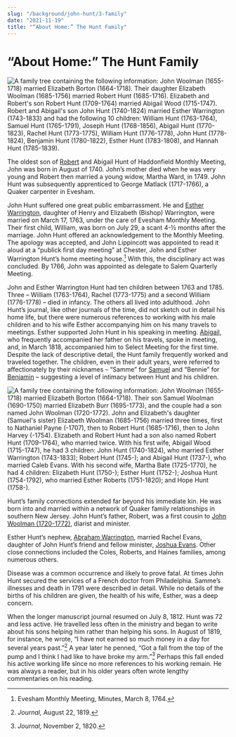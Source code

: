 ```yaml
---
slug: "/background/john-hunt/3-family"
date: "2021-11-19"
title: "“About Home:” The Hunt Family"
---
```


# “About Home:” The Hunt Family

![A family tree containing the following information: John Woolman (1655-1718) married Elizabeth Borton (1664-1718). Their daughter Elizabeth Woolman (1685-1756) married Robert Hunt (1685-1716). Elizabeth and Robert's son Robert Hunt (1709-1764) married Abigail Wood (1715-1747). Robert and Abigail's son John Hunt (1740-1824) married Esther Warrington (1743-1833) and had the following 10 children: William Hunt (1763-1764), Samuel Hunt (1765-1791), Joseph Hunt (1768-1856), Abigail Hunt (1770-1823), Rachel Hunt (1773-1775), William Hunt (1776-1778), John Hunt (1778-1824), Benjamin Hunt (1780-1822), Esther Hunt (1783-1808), and Hannah Hunt (1785-1839).](../images/image10.jpg "Direct Ancestors and Children of John Hunt (1740-1824)")


The oldest son of [Robert](/entities/w6hv3dwv) and Abigail Hunt of Haddonfield Monthly Meeting, John was born in August of 1740. John’s mother died when he was very young and Robert then married a young widow, Martha Ward, in 1749. John Hunt was subsequently apprenticed to George Matlack (1717-1766), a Quaker carpenter in Evesham.

John Hunt suffered one great public embarrassment. He and [Esther Warrington](/entities/w6wx87x7/), daughter of Henry and Elizabeth (Bishop) Warrington, were married on March 17, 1763, under the care of Evesham Monthly Meeting. Their first child, William, was born on July 29, a scant 4-½ months after the marriage. John Hunt offered an acknowledgement to the Monthly Meeting. The apology was accepted, and John Lippincott was appointed to read it aloud at a “publick first day meeting” at Chester, John and Esther Warrington Hunt’s home meeting house.[^16] With this, the disciplinary act was concluded. By 1766, John was appointed as delegate to Salem Quarterly Meeting.

[^16]: Evesham Monthly Meeting, Minutes, March 8, 1764.

John and Esther Warrington Hunt had ten children between 1763 and 1785. Three – William (1763-1764), Rachel (1773-1775) and a second William (1776-1778) – died in infancy. The others all lived into adulthood. John Hunt’s journal, like other journals of the time, did not sketch out in detail his home life, but there were numerous references to working with his male children and to his wife Esther accompanying him on his many travels to meetings. Esther supported John Hunt in his speaking in meeting. [Abigail](/entities/w68x44wf/), who frequently accompanied her father on his travels, spoke in meeting, and, in March 1818, accompanied him to Select Meeting for the first time. Despite the lack of descriptive detail, the Hunt family frequently worked and traveled together.  The children, even in their adult years, were referred to affectionately by their nicknames – “Samme” for [Samuel](/entities/w60h49sj/) and “Bennie” for [Benjamin](/entities/w64v7902/) – suggesting a level of intimacy between Hunt and his children.

![A family tree containing the following information: John Woolman (1655-1718) married Elizabeth Borton (1664-1718). Their son Samuel Woolman (1690-1750) married Elizabeth Burr (1695-1773), and the couple had a son named John Woolman (1720-1772). John and Elizabeth's daughter (Samuel's sister) Elizabeth Woolman (1685-1756) married three times, first to Nathaniel Payne (-1707), then to Robert Hunt (1685-1716), then to John Harvey (-1754). Elizabeth and Robert Hunt had a son also named Robert Hunt (1709-1764), who married twice. With his first wife, Abigail Wood (1715-1747), he had 3 children: John Hunt (1740-1824), who married Esther Warrington (1743-1833); Robert Hunt (1745-); and Abigail Hunt (1737-), who married Caleb Evans. With his second wife, Martha Bate (1725-1770), he had 4 children: Elizabeth Hunt (1750-); Esther Hunt (1752-); Joshua Hunt (1754-1792), who married Esther Roberts (1751-1820); and Hope Hunt (1758-).](../images/image8.jpg "Selected Descendants of John Woolman & Elizabeth Borton")

Hunt’s family connections extended far beyond his immediate kin. He was born into and married within a network of Quaker family relationships in southern New Jersey. John Hunt’s father, Robert, was a first cousin to [John Woolman (1720-1772)](/entities/w6wr0v4m/), diarist and minister.

Esther Hunt’s nephew, [Abraham Warrington](/entities/w6vv2hqk/), married Rachel Evans, daughter of John Hunt’s friend and fellow minister, [Joshua Evans](/entities/w6c82qz0/). Other close connections included the Coles, Roberts, and Haines families, among numerous others.

 Disease was a common occurrence and likely to prove fatal. At times John Hunt secured the services of a French doctor from Philadelphia. Samme’s illnesses and death in 1791 were described in detail. While no details of the births of his children are given, the health of his wife, Esther, was a deep concern.

When the longer manuscript journal resumed on July 8, 1812. Hunt was 72 and less active. He travelled less often in the ministry and began to write about his sons helping him rather than helping his sons. In August of 1819, for instance, he wrote, “I have not earned so much money in a day for several years past.”[^17] A year later he penned, “Got a fall from the top of the pump and I think I had like to have broke my arm.”[^18] Perhaps this fall ended his active working life since no more references to his working remain. He was always a reader, but in his older years often wrote lengthy commentaries on his reading.

[^17]: _Journal,_ August 22, 1819.
[^18]: _Journal,_ November 2, 1820.
